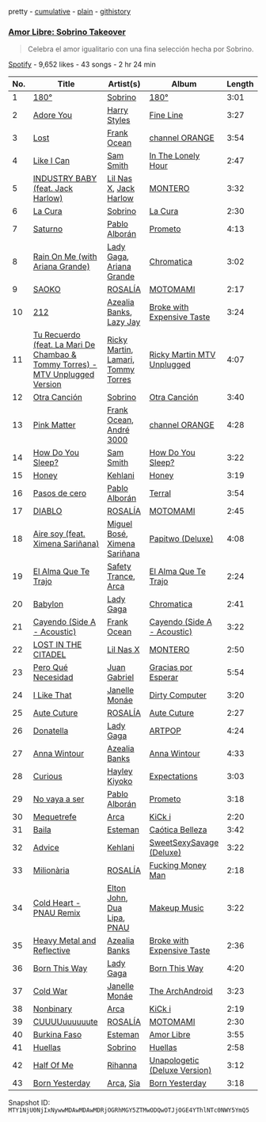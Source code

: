 pretty - [cumulative](/playlists/cumulative/37i9dQZF1DXa87Zq4SJwzv.md) - [plain](/playlists/plain/37i9dQZF1DXa87Zq4SJwzv) - [githistory](https://github.githistory.xyz/mackorone/spotify-playlist-archive/blob/main/playlists/plain/37i9dQZF1DXa87Zq4SJwzv)

### [Amor Libre: Sobrino Takeover](https://open.spotify.com/playlist/37i9dQZF1DXa87Zq4SJwzv)

> Celebra el amor igualitario con una fina selección hecha por Sobrino.

[Spotify](https://open.spotify.com/user/spotify) - 9,652 likes - 43 songs - 2 hr 24 min

| No. | Title | Artist(s) | Album | Length |
|---|---|---|---|---|
| 1 | [180°](https://open.spotify.com/track/6ZOKOj20MHZmMeO8cfYuZf) | [Sobrino](https://open.spotify.com/artist/0vEEYg1cJscAAw4sekHSOf) | [180°](https://open.spotify.com/album/0jtpwKuMfMUe7vJ9ENl0Ja) | 3:01 |
| 2 | [Adore You](https://open.spotify.com/track/3jjujdWJ72nww5eGnfs2E7) | [Harry Styles](https://open.spotify.com/artist/6KImCVD70vtIoJWnq6nGn3) | [Fine Line](https://open.spotify.com/album/7xV2TzoaVc0ycW7fwBwAml) | 3:27 |
| 3 | [Lost](https://open.spotify.com/track/3GZD6HmiNUhxXYf8Gch723) | [Frank Ocean](https://open.spotify.com/artist/2h93pZq0e7k5yf4dywlkpM) | [channel ORANGE](https://open.spotify.com/album/392p3shh2jkxUxY2VHvlH8) | 3:54 |
| 4 | [Like I Can](https://open.spotify.com/track/2TeLIzFBe3hxkPR5FIQZut) | [Sam Smith](https://open.spotify.com/artist/2wY79sveU1sp5g7SokKOiI) | [In The Lonely Hour](https://open.spotify.com/album/08jWgM4vSkTose4blKBWov) | 2:47 |
| 5 | [INDUSTRY BABY \(feat\. Jack Harlow\)](https://open.spotify.com/track/5Z9KJZvQzH6PFmb8SNkxuk) | [Lil Nas X](https://open.spotify.com/artist/7jVv8c5Fj3E9VhNjxT4snq), [Jack Harlow](https://open.spotify.com/artist/2LIk90788K0zvyj2JJVwkJ) | [MONTERO](https://open.spotify.com/album/6pOiDiuDQqrmo5DbG0ZubR) | 3:32 |
| 6 | [La Cura](https://open.spotify.com/track/2M6Bh076nMWAuZPFJxFQkU) | [Sobrino](https://open.spotify.com/artist/0vEEYg1cJscAAw4sekHSOf) | [La Cura](https://open.spotify.com/album/7KSWQfyFDwKtplryn2J1gH) | 2:30 |
| 7 | [Saturno](https://open.spotify.com/track/2f0Ft2XdvNSMSY5TUlZgEz) | [Pablo Alborán](https://open.spotify.com/artist/5M9Bb4adKAgrOFOhc05Y50) | [Prometo](https://open.spotify.com/album/4qtl6sl6iwC37wRM9lbssD) | 4:13 |
| 8 | [Rain On Me \(with Ariana Grande\)](https://open.spotify.com/track/7ju97lgwC2rKQ6wwsf9no9) | [Lady Gaga](https://open.spotify.com/artist/1HY2Jd0NmPuamShAr6KMms), [Ariana Grande](https://open.spotify.com/artist/66CXWjxzNUsdJxJ2JdwvnR) | [Chromatica](https://open.spotify.com/album/05c49JgPmL4Uz2ZeqRx5SP) | 3:02 |
| 9 | [SAOKO](https://open.spotify.com/track/2FYGZDfsAnNsrm1gVbyKnG) | [ROSALÍA](https://open.spotify.com/artist/7ltDVBr6mKbRvohxheJ9h1) | [MOTOMAMI](https://open.spotify.com/album/6jbtHi5R0jMXoliU2OS0lo) | 2:17 |
| 10 | [212](https://open.spotify.com/track/16EMONl2vH3rt9f4ehTG8g) | [Azealia Banks](https://open.spotify.com/artist/7gRhy3MIPHQo5CXYfWaw9I), [Lazy Jay](https://open.spotify.com/artist/4vUAD0POkGvO6J9c9hv6qR) | [Broke with Expensive Taste](https://open.spotify.com/album/6ptPMZzScoFqSVfzph6m9B) | 3:24 |
| 11 | [Tu Recuerdo \(feat\. La Mari De Chambao & Tommy Torres\) \- MTV Unplugged Version](https://open.spotify.com/track/61hJK3EfAd1LDk7x5OrCTc) | [Ricky Martin](https://open.spotify.com/artist/7slfeZO9LsJbWgpkIoXBUJ), [Lamari](https://open.spotify.com/artist/1Rv4Ogfu7pg6QMo09XWtWK), [Tommy Torres](https://open.spotify.com/artist/264nbMzGPSkDZqTY8nXwCG) | [Ricky Martin MTV Unplugged](https://open.spotify.com/album/7qhZvYXFgsaSzuukZw9WCM) | 4:07 |
| 12 | [Otra Canción](https://open.spotify.com/track/687Bt7NeMu6g33jAiPdNrB) | [Sobrino](https://open.spotify.com/artist/0vEEYg1cJscAAw4sekHSOf) | [Otra Canción](https://open.spotify.com/album/2XfEFsy1BGDLwJoBiOpDy6) | 3:40 |
| 13 | [Pink Matter](https://open.spotify.com/track/1fOkmYW3ZFkkjIdOZSf596) | [Frank Ocean](https://open.spotify.com/artist/2h93pZq0e7k5yf4dywlkpM), [André 3000](https://open.spotify.com/artist/74V3dE1a51skRkdII8y2C6) | [channel ORANGE](https://open.spotify.com/album/392p3shh2jkxUxY2VHvlH8) | 4:28 |
| 14 | [How Do You Sleep?](https://open.spotify.com/track/6b2RcmUt1g9N9mQ3CbjX2Y) | [Sam Smith](https://open.spotify.com/artist/2wY79sveU1sp5g7SokKOiI) | [How Do You Sleep?](https://open.spotify.com/album/7baaCf70tVcUBL2bbkuXjo) | 3:22 |
| 15 | [Honey](https://open.spotify.com/track/5QTdOvIF2ehBMZpSIIGzIo) | [Kehlani](https://open.spotify.com/artist/0cGUm45nv7Z6M6qdXYQGTX) | [Honey](https://open.spotify.com/album/2D37uNhXgherfImusGBKTx) | 3:19 |
| 16 | [Pasos de cero](https://open.spotify.com/track/18mmN3VrFWRi6SsSBJf6WJ) | [Pablo Alborán](https://open.spotify.com/artist/5M9Bb4adKAgrOFOhc05Y50) | [Terral](https://open.spotify.com/album/1cWvezm4YsxlvvOSRUXLmS) | 3:54 |
| 17 | [DIABLO](https://open.spotify.com/track/4QlMiL1BPCBzLfn1XbSkpg) | [ROSALÍA](https://open.spotify.com/artist/7ltDVBr6mKbRvohxheJ9h1) | [MOTOMAMI](https://open.spotify.com/album/6jbtHi5R0jMXoliU2OS0lo) | 2:45 |
| 18 | [Aire soy \(feat\. Ximena Sariñana\)](https://open.spotify.com/track/1ORb6uGvpjsFwZK8FUpzWy) | [Miguel Bosé](https://open.spotify.com/artist/7mWCSSOYqm4E9mB7V4ot6S), [Ximena Sariñana](https://open.spotify.com/artist/7plUpXSFcSJUZSiZAoXqr1) | [Papitwo \(Deluxe\)](https://open.spotify.com/album/6mgs9ywhBqW5QSCMyYPC3g) | 4:08 |
| 19 | [El Alma Que Te Trajo](https://open.spotify.com/track/5pGz6FrmpHjOuso83azbik) | [Safety Trance](https://open.spotify.com/artist/1tUbyAgdYNOjxXrNSfgquF), [Arca](https://open.spotify.com/artist/4SQdUpG4f7UbkJG3cJ2Iyj) | [El Alma Que Te Trajo](https://open.spotify.com/album/7J9BzqMQTX0ne8M8dn57Uo) | 2:24 |
| 20 | [Babylon](https://open.spotify.com/track/5DttNeiizFqWUON9hZBqTY) | [Lady Gaga](https://open.spotify.com/artist/1HY2Jd0NmPuamShAr6KMms) | [Chromatica](https://open.spotify.com/album/05c49JgPmL4Uz2ZeqRx5SP) | 2:41 |
| 21 | [Cayendo \(Side A \- Acoustic\)](https://open.spotify.com/track/72794Eag03xdy7TO0KNuid) | [Frank Ocean](https://open.spotify.com/artist/2h93pZq0e7k5yf4dywlkpM) | [Cayendo \(Side A \- Acoustic\)](https://open.spotify.com/album/0FAWfXvd58Rm2VUSZMF8pr) | 3:22 |
| 22 | [LOST IN THE CITADEL](https://open.spotify.com/track/6th8IdY4lYeM0QlSQJhhkp) | [Lil Nas X](https://open.spotify.com/artist/7jVv8c5Fj3E9VhNjxT4snq) | [MONTERO](https://open.spotify.com/album/6pOiDiuDQqrmo5DbG0ZubR) | 2:50 |
| 23 | [Pero Qué Necesidad](https://open.spotify.com/track/5rycwubN7We1zdSDM1ZABW) | [Juan Gabriel](https://open.spotify.com/artist/2MRBDr0crHWE5JwPceFncq) | [Gracias por Esperar](https://open.spotify.com/album/4XZyy5120of00kdsqlG0uI) | 5:54 |
| 24 | [I Like That](https://open.spotify.com/track/2EznBGrlmx9wBeYgyDojsA) | [Janelle Monáe](https://open.spotify.com/artist/6ueGR6SWhUJfvEhqkvMsVs) | [Dirty Computer](https://open.spotify.com/album/2PjlaxlMunGOUvcRzlTbtE) | 3:20 |
| 25 | [Aute Cuture](https://open.spotify.com/track/7dQFpbs34ufIEU745DVclf) | [ROSALÍA](https://open.spotify.com/artist/7ltDVBr6mKbRvohxheJ9h1) | [Aute Cuture](https://open.spotify.com/album/23irnvaijPHVE7682D4G3f) | 2:27 |
| 26 | [Donatella](https://open.spotify.com/track/2OoLIJNxpsNs9wIHqWQrED) | [Lady Gaga](https://open.spotify.com/artist/1HY2Jd0NmPuamShAr6KMms) | [ARTPOP](https://open.spotify.com/album/2eRJUtI7nXrQ5uYQ7tzTo9) | 4:24 |
| 27 | [Anna Wintour](https://open.spotify.com/track/5Pm7KrSKkDj37SZoMYyXDX) | [Azealia Banks](https://open.spotify.com/artist/7gRhy3MIPHQo5CXYfWaw9I) | [Anna Wintour](https://open.spotify.com/album/6CdoZyh1IJzKRs7tw5WM8e) | 4:33 |
| 28 | [Curious](https://open.spotify.com/track/5btaVjrLBxTvXNmCv5DrW2) | [Hayley Kiyoko](https://open.spotify.com/artist/3LjhVl7GzYsza1biQjTpaN) | [Expectations](https://open.spotify.com/album/2oRkkW6ZudviRBd6mx4CfL) | 3:03 |
| 29 | [No vaya a ser](https://open.spotify.com/track/6ZZOdrcqRZzTCwGlsy00SU) | [Pablo Alborán](https://open.spotify.com/artist/5M9Bb4adKAgrOFOhc05Y50) | [Prometo](https://open.spotify.com/album/07c88Esc2q8pUl0tXADs3D) | 3:18 |
| 30 | [Mequetrefe](https://open.spotify.com/track/6RJiY28t9jWpdy1JkUhNgK) | [Arca](https://open.spotify.com/artist/4SQdUpG4f7UbkJG3cJ2Iyj) | [KiCk i](https://open.spotify.com/album/6fumIfDEAppI5NCGHQEBSr) | 2:20 |
| 31 | [Baila](https://open.spotify.com/track/0kIPoNlimbRPn16NfQ7ggt) | [Esteman](https://open.spotify.com/artist/3ZtIhDSOuRkpDyqjx53X1R) | [Caótica Belleza](https://open.spotify.com/album/7MVYNG79vMkMN7mxBNxYvS) | 3:42 |
| 32 | [Advice](https://open.spotify.com/track/2CsSaYUPI57QaeB90gwzGT) | [Kehlani](https://open.spotify.com/artist/0cGUm45nv7Z6M6qdXYQGTX) | [SweetSexySavage \(Deluxe\)](https://open.spotify.com/album/4B4in9QlrlYWSHlYSRebdC) | 3:22 |
| 33 | [Milionària](https://open.spotify.com/track/2K3bjojp1sCLdMMoO5lJ2p) | [ROSALÍA](https://open.spotify.com/artist/7ltDVBr6mKbRvohxheJ9h1) | [Fucking Money Man](https://open.spotify.com/album/7qJZgNj9IMy9onoTe5uhZc) | 2:18 |
| 34 | [Cold Heart \- PNAU Remix](https://open.spotify.com/track/66nNMbwyH4N3vqEZ7E4Z8n) | [Elton John](https://open.spotify.com/artist/3PhoLpVuITZKcymswpck5b), [Dua Lipa](https://open.spotify.com/artist/6M2wZ9GZgrQXHCFfjv46we), [PNAU](https://open.spotify.com/artist/6n28c9qs9hNGriNa72b26u) | [Makeup Music](https://open.spotify.com/album/0gXqxyq1ExjL17Co6rbdaS) | 3:22 |
| 35 | [Heavy Metal and Reflective](https://open.spotify.com/track/71PgrkvpCrNxpM1nvapbqG) | [Azealia Banks](https://open.spotify.com/artist/7gRhy3MIPHQo5CXYfWaw9I) | [Broke with Expensive Taste](https://open.spotify.com/album/6ptPMZzScoFqSVfzph6m9B) | 2:36 |
| 36 | [Born This Way](https://open.spotify.com/track/6aDi4gOE2Cfc6ecynvP81R) | [Lady Gaga](https://open.spotify.com/artist/1HY2Jd0NmPuamShAr6KMms) | [Born This Way](https://open.spotify.com/album/2KkMVsxymoNR7hRmBcMttd) | 4:20 |
| 37 | [Cold War](https://open.spotify.com/track/5al9is1AQnaI3lTi20DUG6) | [Janelle Monáe](https://open.spotify.com/artist/6ueGR6SWhUJfvEhqkvMsVs) | [The ArchAndroid](https://open.spotify.com/album/7MvSB0JTdtl1pSwZcgvYQX) | 3:23 |
| 38 | [Nonbinary](https://open.spotify.com/track/4lUlYGT5VvZWN3GBDIc9KT) | [Arca](https://open.spotify.com/artist/4SQdUpG4f7UbkJG3cJ2Iyj) | [KiCk i](https://open.spotify.com/album/6fumIfDEAppI5NCGHQEBSr) | 2:19 |
| 39 | [CUUUUuuuuuute](https://open.spotify.com/track/3BQPPsoxlhuSIEPlNRHHZt) | [ROSALÍA](https://open.spotify.com/artist/7ltDVBr6mKbRvohxheJ9h1) | [MOTOMAMI](https://open.spotify.com/album/6jbtHi5R0jMXoliU2OS0lo) | 2:30 |
| 40 | [Burkina Faso](https://open.spotify.com/track/0oYlFcq0DgLXMzzBSZuPfR) | [Esteman](https://open.spotify.com/artist/3ZtIhDSOuRkpDyqjx53X1R) | [Amor Libre](https://open.spotify.com/album/3ZNcUIksSrVfc5Ow7f4J6F) | 3:55 |
| 41 | [Huellas](https://open.spotify.com/track/6zAnj2RqKMo16ioTmwpM0s) | [Sobrino](https://open.spotify.com/artist/0vEEYg1cJscAAw4sekHSOf) | [Huellas](https://open.spotify.com/album/3XuSgPkpzVPVaYD0n0a8Pd) | 2:58 |
| 42 | [Half Of Me](https://open.spotify.com/track/3JmvdozLe9TNpLGeCCghD2) | [Rihanna](https://open.spotify.com/artist/5pKCCKE2ajJHZ9KAiaK11H) | [Unapologetic \(Deluxe Version\)](https://open.spotify.com/album/7yjQZX94GxVyqDTehxBejk) | 3:12 |
| 43 | [Born Yesterday](https://open.spotify.com/track/0M6kxde1FdGI95X0XPuru6) | [Arca](https://open.spotify.com/artist/4SQdUpG4f7UbkJG3cJ2Iyj), [Sia](https://open.spotify.com/artist/5WUlDfRSoLAfcVSX1WnrxN) | [Born Yesterday](https://open.spotify.com/album/7mjYTOjmcH4UHnCdct2xZi) | 3:18 |

Snapshot ID: `MTY1NjU0NjIxNywwMDAwMDAwMDRjOGRhMGY5ZTMwODQwOTJjOGE4YThlNTc0NWY5YmQ5`
